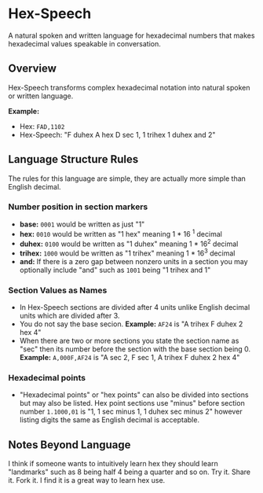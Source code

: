 # Hex-Speech

A natural spoken and written language for hexadecimal numbers that makes hexadecimal values speakable in conversation.

## Overview

Hex-Speech transforms complex hexadecimal notation into natural spoken or written language.

**Example:**
- Hex: `FAD,1102` 
- Hex-Speech: "F duhex A hex D sec 1, 1 trihex 1 duhex and 2"

## Language Structure Rules

The rules for this language are simple, they are actually more simple than English decimal.

### Number position in section markers
- **base:** `0001` would be written as just "1"
- **hex:** `0010` would be written as "1 hex" meaning 1 * 16 <sup>1</sup> decimal
- **duhex:** `0100` would be written as "1 duhex" meaning 1 * 16<sup>2</sup> decimal
- **trihex:** `1000` would be written as "1 trihex" meaning 1 * 16<sup>3</sup> decimal
- **and:** If there is a zero gap between nonzero units in a section you may optionally include "and" such as `1001` being "1 trihex and 1"

### Section Values as Names
- In Hex-Speech sections are divided after 4 units unlike English decimal units which are divided after 3.
- You do not say the base secion. **Example:** `AF24` is "A trihex F duhex 2 hex 4"
- When there are two or more sections you state the section name as "sec" then its number before the section with the base section being 0. **Example:** `A,000F,AF24` is "A sec 2, F sec 1, A trihex F duhex 2 hex 4"

### Hexadecimal points
- "Hexadecimal points" or "hex points" can also be divided into sections but may also be listed. Hex point sections use "minus" before section number `1.1000,01` is "1, 1 sec minus 1, 1 duhex sec minus 2" however listing digits the same as English decimal is acceptable.

## Notes Beyond Language
I think if someone wants to intuitively learn hex they should learn "landmarks" such as 8 being half 4 being a quarter and so on.
Try it. Share it. Fork it. I find it is a great way to learn hex use.
